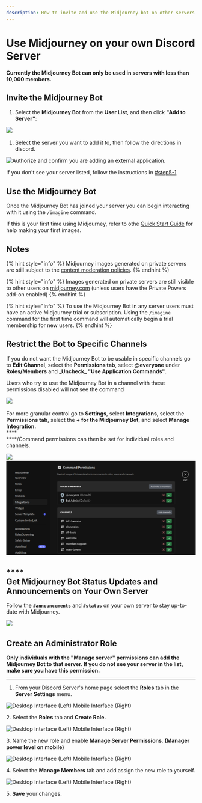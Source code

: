 ```yaml
---
description: How to invite and use the Midjourney bot on other servers.
---
```


# Use Midjourney on your own Discord Server

**Currently the Midjourney Bot can only be used in servers with less than 10,000 members.**

## Invite the Midjourney Bot <a href="#step5" id="step5"></a>

1. Select the **Midjourney Bo**t from the **User List**, and then click **"Add to Server"**:&#x20;

![](.gitbook/assets/MJ\_BotInvite.png)



1. Select the server you want to add it to, then follow the directions in discord.

![Authorize and confirm you are adding an external application.](.gitbook/assets/MJ\_AuthorizeBot.png)

If you don't see your server listed, follow the instructions in [#step5-1](use-midjourney-on-your-own-discord-server.md#step5-1 "mention")

## Use the Midjourney Bot

Once the Midjourney Bot has joined your server you can begin interacting with it using the `/imagine` command.

If this is your first time using Midjourney, refer to othe [Quick Start Guide](./) for help making your first images.

## Notes

{% hint style="info" %}
Midjourney images generated on private servers are still subject to the [content moderation policies](content-and-moderation-policy.md).
{% endhint %}

{% hint style="info" %}
Images generated on private servers are still visible to other users on [midjourney.com](https://www.midjourney.com/app/feed/all/) (unless users have the Private Powers add-on enabled)
{% endhint %}

{% hint style="info" %}
To use the Midjourney Bot in any server users must have an active Midjourney trial or subscription. Using the `/imagine` command for the first time command will automatically begin a trial membership for new users.
{% endhint %}

## Restrict the Bot to Specific Channels

If you do not want the Midjourney Bot to be usable in specific channels go to **Edit Channel**, select the **Permissions tab**, select **@everyone** under **Roles/Members** and  **\_Uncheck\_ "Use Application Commands"**.

Users who try to use the Midjourney Bot in a channel with these permissions disabled will not see the command

![](.gitbook/assets/MJ\_RestrictChannel.png)



For more granular control go to **Settings**, select **Integrations**, select the **Permissions tab**, select the **+ for the Midjourney Bot**, and select **Manage Integration.** \
****\
****/Command permissions can then be set for individual roles and channels.

![](.gitbook/assets/MJ\_Integrations.png) ![](.gitbook/assets/image.png)

****\
**Get Midjourney Bot Status Updates and Announcements on Your Own Server**
--------------------------------------------------------------------------

Follow the **`#announcements`** and **`#status`** on your own server to stay up-to-date with Midjourney.

![](.gitbook/assets/MJ\_StatusFollow.png)

## Create an Administrator Role <a href="#step5" id="step5"></a>

**Only individuals with the "Manage server" permissions can add the Midjourney Bot to that server. If you do not see your server in the list, make sure you have this permission.**

***

1. From your Discord Server's home page select the **Roles** tab in the **Server Settings** menu.

![Desktop Interface (Left)          Mobile Interface (Right)](.gitbook/assets/MJ\_ServerSettings.png)

2\. Select the **Roles** tab and **Create Role.**

![Desktop Interface (Left)          Mobile Interface (Right)](.gitbook/assets/MJ\_AddRole.png)

3\. Name the new role and enable **Manage Server Permissions**. **(Manager power level on mobile)**

![Desktop Interface (Left)          Mobile Interface (Right)](.gitbook/assets/MJ\_Permissions.png)

4\. Select the **Manage Members** tab and add assign the new role to yourself.

![Desktop Interface (Left)          Mobile Interface (Right)](.gitbook/assets/MJ\_addMember.png)

5\. **Save** your changes.
